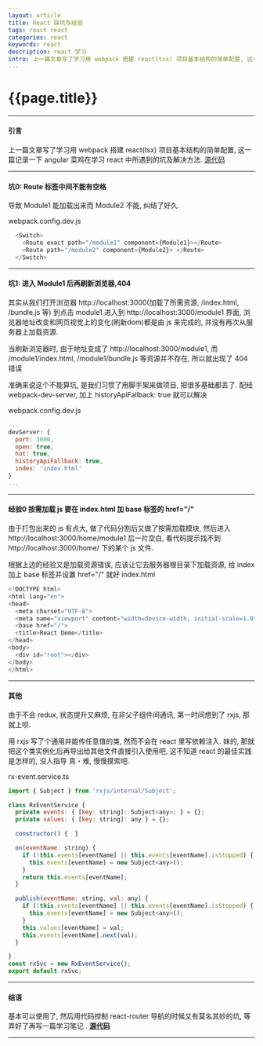 ```yaml
--- 
layout: article 
title: React 踩坑与经验
tags: react react
categories: react 
keywords: react 
description: react 学习
intro: 上一篇文章写了学习用 webpack 搭建 react(tsx) 项目基本结构的简单配置, 这一篇记录一下 angular 菜鸡在学习 react 中所遇到的坑及解决方法.
---
```


# {{page.title}}

----
#### 引言 ####
上一篇文章写了学习用 webpack 搭建 react(tsx) 项目基本结构的简单配置, 这一篇记录一下 angular 菜鸡在学习 react 中所遇到的坑及解决方法. 
<a class="d-block" href="https://github.com/ytmjatai/react-demo" target="_blank">源代码</a>

----
#### 坑0:  <span class="text-danger">Route 标签中间不能有空格</span> ####
导致 Module1 能加载出来而 Module2 不能, 纠结了好久.

<abc>webpack.config.dev.js</abc>
```js
  <Switch>
    <Route exact path="/module1" component={Module1}></Route>
    <Route path="/module2" component={Module2}> </Route>
  </Switch>
```

----
#### 坑1:  <span class="text-danger"> 进入 Module1 后再刷新浏览器,404</span> ####

其实从我们打开浏览器 http://localhost:3000(加载了所需资源, /index.html, /bundle.js 等) 到点击 module1 进入到  http://localhost:3000/module1 界面, 浏览器地址改变和网页视觉上的变化(刷新dom)都是由 js 来完成的, 并没有再次从服务器上加载资源.

当刷新浏览器时, 由于地址变成了 http://localhost:3000/module1, 而 /module1/index.html, /module1/bundle.js 等资源并不存在, 所以就出现了 404 错误

准确来说这个不能算坑, 是我们习惯了用脚手架来做项目, 把很多基础都丢了. 配经 webpack-dev-server, 加上 historyApiFallback: true 就可以解决 

<abc>webpack.config.dev.js</abc>
```js
...
devServer: {
  port: 3000,
  open: true,
  hot: true,
  historyApiFallback: true,
  index: 'index.html' 
}
...
```
----

#### 经验0  <span class="text-danger"> 按需加载 js 要在 index.html 加 base 标签的 href="/" </span> ####

由于打包出来的 js 有点大, 做了代码分割后又做了按需加载模块, 然后进入 http://localhost:3000/home/module1 后一片空白,
看代码提示找不到 http://localhost:3000/home/ 下的某个 js 文件.

根据上边的经验又是加载资源错误, 应该让它去服务器根目录下加载资源, 给 index 加上 base 标签并设置 href="/" 就好
<abc>index.html</abc>
```js
<!DOCTYPE html>
<html lang="en">
<head>
  <meta charset="UTF-8">
  <meta name="viewport" content="width=device-width, initial-scale=1.0">
  <base href="/">
  <title>React Demo</title>
</head>
<body>
  <div id="root"></div>
</body>
</html>
``` 
----

#### 其他 ####
由于不会 redux, 状态提升又麻烦, 在非父子组件间通讯, 第一时间想到了 rxjs, 那就上呗.

用 rxjs 写了个通用并能传任意值的类, 然而不会在 react 里写依赖注入. 妹的, 那就把这个类实例化后再导出给其他文件直接引入使用吧,
这不知道 react 的最佳实践是怎样的, 没人指导 真・难, 慢慢摸索吧.


<abc>rx-event.service.ts</abc>
```js
import { Subject } from 'rxjs/internal/Subject';

class RxEventService {
  private events: { [key: string]: Subject<any>; } = {};
  private values: { [key: string]: any } = {};

  constructor() {  }

  on(eventName: string) {
    if (!this.events[eventName] || this.events[eventName].isStopped) {
      this.events[eventName] = new Subject<any>();
    }
    return this.events[eventName];
  }

  publish(eventName: string, val: any) {
    if (!this.events[eventName] || this.events[eventName].isStopped) {
      this.events[eventName] = new Subject<any>();
    }
    this.values[eventName] = val;
    this.events[eventName].next(val);
  }

}
const rxSvc = new RxEventService();
export default rxSvc;
``` 
---

#### 结语 ####
基本可以使用了, 然后用代码控制 react-router 导航的时候又有莫名其妙的坑, 等弄好了再写一篇学习笔记 . **[源代码](https://github.com/ytmjatai/react-demo)**

---